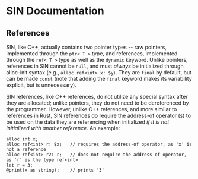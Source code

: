 # SIN Documentation

## References

SIN, like C++, actually contains two pointer types -- raw pointers, implemented through the `ptr< T >` type, and references, implemented through the `ref< T >` type as well as the `dynamic` keyword. Unlike pointers, references in SIN cannot be `null`, and must *always* be initialized through alloc-init syntax (e.g., `alloc ref<int> x: $y`). They are `final` by default, but can be made `const` (note that adding the `final` keyword makes its variability explicit, but is unnecessary).

SIN references, like C++ references, do not utilize any special syntax after they are allocated; unlike pointers, they do not need to be dereferenced by the programmer. However, unlike C++ references, and more similar to references in Rust, SIN references do require the address-of operator (`$`) to be used on the data they are referencing when initialized *if it is not initialized with another reference*. An example:

    alloc int x;
    alloc ref<int> r: $x;   // requires the address-of operator, as 'x' is not a reference
    alloc ref<int> r2: r;   // does not require the address-of operator, as 'r' is the type ref<int>
    let r = 3;
    @print(x as string);    // prints '3'
